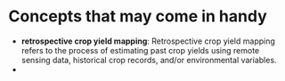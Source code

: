# Concepts that may come in handy
* **retrospective crop yield mapping**: Retrospective crop yield mapping refers to the process of estimating past crop yields using remote sensing data, historical crop records, and/or environmental variables.
* 
